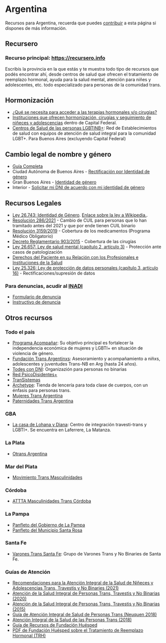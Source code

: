 # Argentina

Recursos para Argentina, recuerda que puedes [contribuir](contribuir.md) a esta página si dispones de más información.

## Recursero

### Recurso principal: https://recursero.info

Escribís la provincia en la que estás y te muestra todo tipo de recursos que podés encontrar ahí, desde centros de salud que ofrecen el tratamiento de reemplazo hormonal, ayuda para la salud mental, atención para niñes y adolescentes, etc. todo especializado para personas de la comunidad trans.

## Hormonización

* [¿Qué se necesita para acceder a las terapias hormonales y/o cirugías?](https://buenosaires.gob.ar/salud/coordinacion-salud-sexual-sida-e-infecciones-de-transmision-sexual-its/salud-integral-de-2)
* [Instituciones que ofrecen hormonización, cirugías y seguimiento de niñeces y adolescencias](https://buenosaires.gob.ar/salud-integral-de-personas-trans/equipos-de-atencion-de-personas-trans-travestis-y-no-binarias) dentro de Capital Federal.
* [Centros de Salud de las personas LGBTINB+](https://www.ms.gba.gov.ar/sitios/generoydiversidad/centros-de-salud/): Red de Establecimientos de salud con equipos de atención de salud integral para la comunidad LGBT+. Para Buenos Aires (excluyendo Capital Federal)

## Cambio legal de nombre y género
* [Guía Completa](https://docs.google.com/document/d/1Mm9lyVTviBlh48MMLpy_k3i9nYCu4yB-xbHdCuDPmow/edit?fbclid=IwAR1a4o69nL-njvYcITz_4atp-R_sxaaZAxcgYQb1IrjGfW44osvKOqKquzQ)
* Ciudad Autónoma de Buenos Aires - [Rectificación por Identidad de género](https://buenosaires.gob.ar/tramites/identidad-de-genero)
* Gran Buenos Aires - [Identidad de género](https://www.gba.gob.ar/registrodelaspersonas/otros_tramites/identidad_de_genero)
* Interior - [Solicitar mi DNI de acuerdo con mi identidad de género](https://www.argentina.gob.ar/servicio/solicitar-mi-dni-de-acuerdo-con-mi-identidad-de-genero)

## Recursos Legales
* [Ley 26.743: Identidad de Género](http://servicios.infoleg.gob.ar/infolegInternet/anexos/195000-199999/197860/norma.htm). [Enlace sobre la ley a Wikipedia.](https://es.wikipedia.org/wiki/Ley_de_identidad_de_g%C3%A9nero_(Argentina)).
* [Resolución 286/2021](https://www.argentina.gob.ar/normativa/nacional/resoluci%C3%B3n-286-2021-350568) - Cambio de CUIL para personas que lo han tramitado antes del 2021 y que por ende tienen CUIL binario
* [Resolución 3159/2019](https://www.argentina.gob.ar/normativa/nacional/resoluci%C3%B3n-3159-2019-331960) - Cobertura de los medicamentos (Programa Médico Obligatorio)
* [Decreto Reglamentario 903/2015](https://www.argentina.gob.ar/normativa/nacional/decreto-903-2015-247367) - Cobertura de las cirugías
* [Ley 26.657: Ley de salud mental (capítulo 2, artículo 3)](https://www.argentina.gob.ar/normativa/nacional/ley-26657-175977) - Protección ante casos de patologización
* [Derechos del Paciente en su Relación con los Profesionales e Instituciones de la Salud](http://servicios.infoleg.gob.ar/infolegInternet/anexos/160000-164999/160432/texact.htm)
* [Ley 25.326: Ley de protección de datos personales (capítulo 3, artículo 16)](https://www.argentina.gob.ar/normativa/nacional/ley-25326-2000-64790) - Rectificaciones/supresión de datos

### Para denuncias, acudir al [INADI](https://tramitesadistancia.gob.ar/tramitesadistancia/detalle-tipo?id=5552)

* [Formulario de denuncia](https://www.argentina.gob.ar/sites/default/files/2018/08/formulario-denuncias-inadi.pdf)
* [Instructivo de denuncia](https://www.argentina.gob.ar/sites/default/files/instructivo-formulario-denuncia-inadi.pdf)

## Otros recursos

### Todo el país

* [Programa Acompañar](https://www.argentina.gob.ar/generos/plan_nacional_de_accion_contra_las_violencias_por_motivos_de_genero/programa-acompanar): Su objetivo principal es fortalecer la independencia económica de mujeres y LGBTI+ en situación de violencia de género.
* [Fundación Trans Argentinxs](https://www.instagram.com/transargentinxs/): Asesoramiento y acompañamiento a niñxs, adolescentes y juventudes Trans-NB en Arg (hasta 24 años).
* [Todes con DNI](https://www.instagram.com/todescondni/): Organizazión para personas no binarias
* [Red PsicoDisidentes+](https://www.instagram.com/psicodisidentes/?utm_medium=copy_link)
* [TranSistemas](https://www.instagram.com/transistemas/)
* [Archetype](https://www.archetype.com.ar/): Tienda de lencería para toda clase de cuerpos, con un énfasis para personas trans.
* [Mujeres Trans Argentina](https://www.facebook.com/MUJERESTRANSARGENTINA1/)
* [Paternidades Trans Argentina](https://www.facebook.com/paternidadestrans)

### GBA

* [La casa de Lohana y Diana](https://twitter.com/lacasadelohana): Centro de integración travesti-trans y LGBTI+. Se encuentra en Laferrere, La Matanza.

### La Plata

* [Otrans Argentina](https://www.facebook.com/otransarg/)

### Mar del Plata

* [Movimiento Trans Masculinidades](https://www.facebook.com/movimientotransmasculinidades)

### Córdoba

* [ATTTA Masculinidades Trans Córdoba](https://www.facebook.com/atttamasculinidadestranscba)

### La Pampa

* [Panfleto del Gobierno de La Pampa](https://media.discordapp.net/attachments/826937678653685770/984495555952652358/grer.png?width=366&height=458)
* [Panfleto del Municipio Santa Rosa](https://cdn.discordapp.com/attachments/826937678653685770/984495556242047016/unknown.png)

### Santa Fe

* [Varones Trans Santa Fe](https://www.instagram.com/varonestrans/): Grupo de Varones Trans y No Binaries de Santa Fe.


### Guías de Atención

* [Recomendaciones para la Atención Integral de la Salud de Niñeces y Adolescencias Trans, Travestis y No Binaries (2021)](https://bancos.salud.gob.ar/recurso/recomendaciones-para-la-atencion-integral-de-la-salud-de-nineces-y-adolescencias-trans)
* [Atención de la Salud Integral de Personas Trans, Travestis y No Binarias (2020)](https://bancos.salud.gob.ar/recurso/atencion-de-la-salud-integral-de-personas-trans-travestis-y-no-binarias)
* [Atención de la Salud Integral de Personas Trans, Travestis y No Binarias (2015)](https://www.ms.gba.gov.ar/sitios/tocoginecologia/files/2015/07/guia-equipos-atencion-Salud-integral-personas-trans.pdf)
* [Guía de Atención Integral de Salud de Personas Trans (Neuquen 2018)](https://www.saludneuquen.gob.ar/wp-content/uploads/2018/11/Atencion-a-Personas-Trans.pdf)
* [Atención Integral de la Salud de las Personas Trans (2018)](https://bancos.salud.gob.ar/sites/default/files/2018-10/0000000877cnt-2018-10_atencion-personas-trans.pdf)
* [Guía de Recursos de Fundación Huésped](https://www.huesped.org.ar/poblacion-trans/guia-de-recursos/)
* [PDF de Fundación Huésped sobre el Tratamiento de Reemplazo Hormonal (TRH)](https://huesped.org.ar/wp-content/uploads/dlm_uploads/2021/11/hormonizacion-digital-baja-1.pdf)
